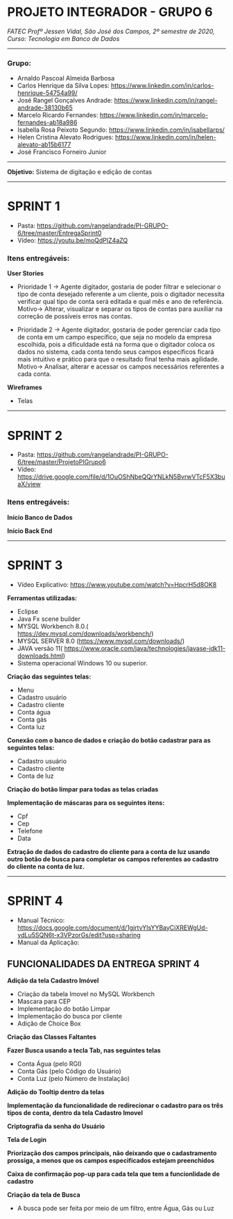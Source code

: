 # PROJETO INTEGRADOR - GRUPO 6
_FATEC Profº Jessen Vidal, São José dos Campos, 2º semestre de 2020, Curso: Tecnologia em Banco de Dados_

_________________________________________________________________________________________________
### **Grupo:**
- Arnaldo Pascoal Almeida Barbosa
- Carlos Henrique da Silva Lopes: https://www.linkedin.com/in/carlos-henrique-54754a99/
- José Rangel Gonçalves Andrade: https://www.linkedin.com/in/rangel-andrade-38130b65
- Marcelo Ricardo Fernandes: https://www.linkedin.com/in/marcelo-fernandes-ab18a986
- Isabella Rosa Peixoto Segundo: https://www.linkedin.com/in/isabellarps/
- Helen Cristina Alevato Rodrigues: https://www.linkedin.com/in/helen-alevato-ab15b6177
- José Francisco Forneiro Junior


_________________________________________________________________________________________________
**Objetivo:** Sistema de digitação e edição de contas


_________________________________________________________________________________________________
# SPRINT 1

- Pasta: https://github.com/rangelandrade/PI-GRUPO-6/tree/master/EntregaSprint0
- Vídeo: https://youtu.be/moQdPIZ4aZQ

### **Itens entregáveis:**
**User Stories**

- Prioridade 1 -> Agente digitador, gostaria de poder filtrar e selecionar o tipo de conta desejado referente a um cliente, pois o digitador necessita verificar qual tipo de conta será editada e qual mês e ano de referência.
Motivo-> Alterar, visualizar e separar os tipos de contas para auxiliar na correção de possíveis erros nas contas.

- Prioridade 2 -> Agente digitador, gostaria de poder gerenciar cada tipo de conta em um campo específico, que seja no modelo da empresa escolhida, pois a dificuldade está na forma que o digitador coloca os dados no sistema, cada conta tendo seus campos específicos ficará mais intuitivo e prático para que o resultado final tenha mais agilidade.
Motivo-> Analisar, alterar e acessar os campos necessários referentes a cada conta.

**Wireframes**

- Telas

_________________________________________________________________________________________________
# SPRINT 2

- Pasta: https://github.com/rangelandrade/PI-GRUPO-6/tree/master/ProjetoPIGrupo6
- Vídeo: https://drive.google.com/file/d/1OuOShNbeQQrYNLkN5BvrwVTcF5X3buaX/view

### **Itens entregáveis:**
**Início Banco de Dados**

**Início Back End**

_________________________________________________________________________________________________
# SPRINT 3

- Vídeo Explicativo: https://www.youtube.com/watch?v=HpcrH5d8OK8

**Ferramentas utilizadas:** 
- Eclipse 
- Java Fx scene builder 
-	MYSQL Workbench 8.0.( https://dev.mysql.com/downloads/workbench/)
-	MYSQL SERVER 8.0 (https://www.mysql.com/downloads/)
-	JAVA versão 11( https://www.oracle.com/java/technologies/javase-jdk11-downloads.html)
-	Sistema operacional Windows 10 ou superior.

**Criação das seguintes telas:**
- Menu 
- Cadastro usuário 
- Cadastro cliente
- Conta água
- Conta gás 
- Conta luz

**Conexão  com o banco de dados e criação do botão  cadastrar para as seguintes telas:**
- Cadastro usuário 
- Cadastro cliente
- Conta de luz

**Criação do botão limpar para todas as telas criadas**

**Implementação de máscaras para os seguintes itens:**
- Cpf
- Cep
- Telefone 
- Data

**Extração de dados  do cadastro do cliente para a conta de luz usando outro botão de busca para completar os campos referentes ao cadastro do cliente na conta de luz.**

_________________________________________________________________________________________________
# SPRINT 4

- Manual Técnico: https://docs.google.com/document/d/1gjrtvYIsYYBayCiXREWgUd-vdLu5SQN6t-x3VPzorGs/edit?usp=sharing
- Manual da Aplicação:  

## **FUNCIONALIDADES DA ENTREGA SPRINT 4**

**Adição da tela Cadastro Imóvel**
- Criação da tabela Imovel no MySQL Workbench
- Mascara para CEP
- Implementação do botão Limpar
- Implementação do busca por cliente
- Adição de Choice Box

**Criação das Classes Faltantes**

**Fazer Busca usando a tecla Tab, nas seguintes telas**
- Conta Água (pelo RGI)
- Conta Gás (pelo Código do Usuário)
- Conta Luz (pelo Número de Instalação)

**Adição do Tooltip dentro da telas**

**Implementação da funcionalidade de redirecionar o cadastro para os três tipos de conta, dentro da tela Cadastro Imovel**

**Criptografia da senha do Usuário**

**Tela de Login**

**Priorização dos campos principais, não deixando que o cadastramento prossiga, a menos que os campos especificados estejam preenchidos**

**Caixa de confirmação pop-up para cada tela que tem a funcionlidade de cadastro**

**Criação da tela de Busca**
- A busca pode ser feita por meio de um filtro, entre Água, Gás ou Luz
